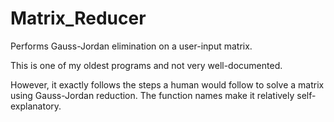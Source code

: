 # Matrix_Reducer
Performs Gauss-Jordan elimination on a user-input matrix.

This is one of my oldest programs and not very well-documented.

However, it exactly follows the steps a human would follow to solve a matrix using Gauss-Jordan reduction. The function names make it relatively self-explanatory.
